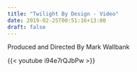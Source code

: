 ```yaml
---
title: "Twilight By Design - Video"
date: 2019-02-25T00:51:16+13:00
draft: false
---
```


Produced and Directed By Mark Wallbank  

{{< youtube i94e7rQJbPw >}}  
